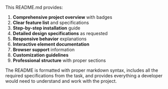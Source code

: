 
This README.md provides:

1. **Comprehensive project overview** with badges
2. **Clear feature list** and specifications
3. **Step-by-step installation** guide
4. **Detailed design specifications** as requested
5. **Responsive behavior** explanations
6. **Interactive element documentation**
7. **Browser support** information
8. **Customization guidelines**
9. **Professional structure** with proper sections

The README is formatted with proper markdown syntax, includes all the required specifications from the task, and provides everything a developer would need to understand and work with the project.
